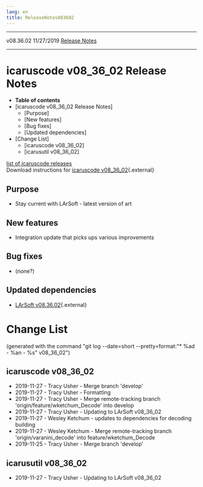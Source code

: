 ```yaml
---
lang: en
title: ReleaseNotes083602
---
```


  ----------- ------------ -- -- ------------------------------------------------------
  v08.36.02   11/27/2019         [Release Notes](ReleaseNotes083602.html)
  ----------- ------------ -- -- ------------------------------------------------------



icaruscode v08\_36\_02 Release Notes
==========================================================================================

-   **Table of contents**
-   [icaruscode v08\_36\_02 Release
    Notes]
    -   [Purpose]
    -   [New features]
    -   [Bug fixes]
    -   [Updated dependencies]
-   [Change List]
    -   [icaruscode v08\_36\_02]
    -   [icarusutil v08\_36\_02]

[list of icaruscode
releases](List_of_ICARUS_code_releases.html)\
Download instructions for [icaruscode
v08\_36\_02](http://scisoft.fnal.gov/scisoft/bundles/sbnd/v08_36_02/icaruscode-v08_36_02.html){.external}



Purpose
----------------------------------

-   Stay current with LArSoft - latest version of art



New features
--------------------------------------------

-   Integration update that picks ups various improvements



Bug fixes
--------------------------------------

-   (none?)



Updated dependencies
------------------------------------------------------------

-   [LArSoft
    v08.36.02](https://cdcvs.fnal.gov/redmine/projects/larsoft/wiki/ReleaseNotes083602){.external}



Change List
==========================================

(generated with the command \"git log \--date=short
\--pretty=format:\"\* %ad - %an - %s\" v08\_36\_02\")



icaruscode v08\_36\_02
--------------------------------------------------------------

-   2019-11-27 - Tracy Usher - Merge branch \'develop\'
-   2019-11-27 - Tracy Usher - Formatting
-   2019-11-27 - Tracy Usher - Merge remote-tracking branch
    \'origin/feature/wketchum\_Decode\' into develop
-   2019-11-27 - Tracy Usher - Updating to LArSoft v08\_36\_02
-   2019-11-27 - Wesley Ketchum - updates to dependencies for decoding
    building
-   2019-11-27 - Wesley Ketchum - Merge remote-tracking branch
    \'origin/varanini\_decode\' into feature/wketchum\_Decode
-   2019-11-25 - Tracy Usher - Merge branch \'develop\'



icarusutil v08\_36\_02
--------------------------------------------------------------

-   2019-11-27 - Tracy Usher - Updating to LArSoft v08\_36\_02
